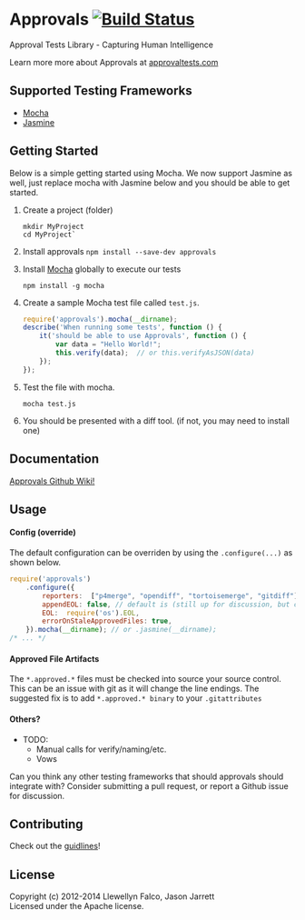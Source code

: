 # Approvals [![Build Status](https://travis-ci.org/approvals/Approvals.NodeJS.png?branch=master)](https://travis-ci.org/approvals/Approvals.NodeJS)

Approval Tests Library - Capturing Human Intelligence

Learn more more about Approvals at [approvaltests.com](http://approvaltests.com)


## Supported Testing Frameworks
- [Mocha](http://visionmedia.github.io/mocha/)
- [Jasmine](http://pivotal.github.io/jasmine/)

## Getting Started

Below is a simple getting started using Mocha. We now support Jasmine as well, just replace mocha with Jasmine below and you should be able to get started.

1. Create a project (folder)

    ```
    mkdir MyProject
    cd MyProject`
    ```

2. Install approvals
    `npm install --save-dev approvals`

3. Install [Mocha](http://visionmedia.github.io/mocha/) globally to execute our tests

    ```
    npm install -g mocha    
    ```

4. Create a sample Mocha test file called `test.js`.

    ```javascript
    require('approvals').mocha(__dirname);
    describe('When running some tests', function () {
        it('should be able to use Approvals', function () {
            var data = "Hello World!";
            this.verify(data);  // or this.verifyAsJSON(data)
        });
    });
    ```

5. Test the file with mocha.

    ```
    mocha test.js
    ```

6. You should be presented with a diff tool. (if not, you may need to install one)

## Documentation

[Approvals Github Wiki!](https://github.com/approvals/Approvals.NodeJS/wiki)

## Usage

#### Config (override)

The default configuration can be overriden by using the `.configure(...)` as shown below.

```javascript
require('approvals')
    .configure({
        reporters:  ["p4merge", "opendiff", "tortoisemerge", "gitdiff"],
        appendEOL: false, // default is (still up for discussion, but currently true on windows false everywhere else
        EOL:  require('os').EOL,
        errorOnStaleApprovedFiles: true,
    }).mocha(__dirname); // or .jasmine(__dirname);
/* ... */
```

#### Approved File Artifacts
The `*.approved.*` files must be checked into source your source control. This can be an issue with git as it will change the line endings. 
The suggested fix is to add
`*.approved.* binary` to your `.gitattributes`

#### Others?

- TODO:
    - Manual calls for verify/naming/etc.
    - Vows

Can you think any other testing frameworks that should approvals should integrate with? Consider submitting a pull request, or report a Github issue for discussion.

## Contributing

Check out the [guidlines](CONTRIBUTING.md)!

## License
Copyright (c) 2012-2014 Llewellyn Falco, Jason Jarrett  
Licensed under the Apache license.
